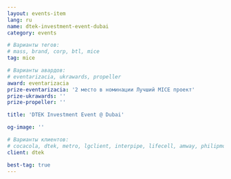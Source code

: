 ```yaml
---
layout: events-item
lang: ru
name: dtek-investment-event-dubai
category: events

# Варианты тегов:
# mass, brand, corp, btl, mice
tag: mice

# Варианты авардов:
# eventarizacia, ukrawards, propeller
award: eventarizacia
prize-eventarizacia: '2 место в номинации Лучший MICE проект'
prize-ukrawards: ''
prize-propeller: ''

title: 'DTEK Investment Event @ Dubai'

og-image: ''

# Варианты клиентов:
# cocacola, dtek, metro, lgclient, interpipe, lifecell, amway, philipmorris, olymp, maristela, udp, top, zefir, unicef, wog, sebbank, niko, nemiroff, maxim, velykakyshenia, marieclaire, chervonenkoracing, burn, altis, mts, prime, seppala, lifeclient, pekingduck,
client: dtek

best-tag: true
---
```

